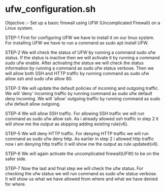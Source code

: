 # ufw_configuration.sh

Objective :-  Set up a basic firewall using UFW (Uncomplicated Firewall) on a Linux system.

STEP-1
       First for configuring UFW we have to install it on our linux system.
       For installing UFW we have to run a command as sudo apt install UFW.


STEP-2
       We will check the status of UFW by running a command sudo ufw status.
       If the status is inactive then we will activate it by running a command sudo ufw enable.
       After activating the status we will check the status information by running a command as sudo ufw status verbose.
       Then we will allow both SSH and HTTP traffic by running  command as sudo ufw allow ssh and sudo ufw allow 80.


STEP-3
       We will update the default policies of incoming and outgoing traffic.
       We will 'deny' incoming traffic by running command as sudo ufw default deny incoming.
       We will 'allow' outgoing traffic by running command as sudo ufw default allow outgoing.


STEP-4
       We will allow SSH traffic.
       For allowing SSH traffic we will run command as sudo ufw allow ssh.
       As i already allowed ssh traffic in step 2 it will show me the output as skipping adding existing rule(v6).


STEP-5 
       We will deny HTTP traffic.
       For denying HTTP traffic we will run command as sudo ufw deny http.
       As earlier in step 2 i allowed http traffic now i am denying http traffic it will show me the output as rule updated(v6).


STEP-6
       We will again activate the uncomplicated firewall(UFW) to be on the safer side.


STEP-7
       Now the last and final step we will check the ufw status.
       For checking the ufw status we will run command as sudo ufw status verbose.
       It will show us what we have allowed from where and what we have denied for where. 
